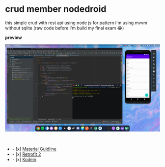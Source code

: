 # crud member nodedroid
this simple crud with rest api using node js
for pattern i'm using mvvm without sqlite
(raw code before i'm build my final exam 😂)

**preview**

![ss preview](https://github.com/tomorisakura/crud-member-nodedroid/blob/master/app/src/main/res/drawable-v24/Screenshot%20from%202020-08-08%2021-18-13.png)

  <br>
  <ul>
    <li> - [x] <a href="https://material.io/">Material Guidline</a> </li>
    <li> - [x] <a href="https://github.com/square/retrofit">Retrofit 2</a> </li>
    <li> - [x] <a href="https://github.com/Kodein-Framework/Kodein-DI">Kodein</a> </li>
  </ul>
